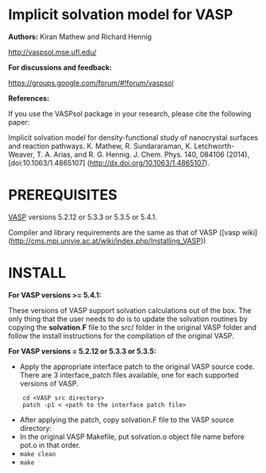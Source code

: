 Implicit solvation model for VASP
==================================

**Authors:** Kiran Mathew and Richard Hennig

http://vaspsol.mse.ufl.edu/

**For discussions and feedback:**

 https://groups.google.com/forum/#!forum/vaspsol

**References:**

If you use the VASPsol package in your research, please cite the following paper:

Implicit solvation model for density-functional study of nanocrystal surfaces and reaction pathways.
 K. Mathew, R. Sundararaman, K. Letchworth-Weaver, T. A. Arias, and R. G. Hennig. J. Chem. Phys. 140, 084106 (2014), [doi:10.1063/1.4865107] (http://dx.doi.org/10.1063/1.4865107).

PREREQUISITES
=============
[VASP](http://www.vasp.at/) versions 5.2.12 or 5.3.3 or 5.3.5 or 5.4.1.

Compiler and library requirements are the same as that of VASP ([vasp wiki] (http://cms.mpi.univie.ac.at/wiki/index.php/Installing_VASP))

INSTALL
========

**For VASP versions >= 5.4.1:**

These versions of VASP support solvation calculations out of the box.
The only thing that the user needs to do is to update the solvation routines by copying 
the **solvation.F** file to the src/ folder in the original VASP folder and 
follow the install instructions for the compilation of the original VASP.

**For VASP versions = 5.2.12 or 5.3.3 or 5.3.5:**

- Apply the appropriate interface patch to the original VASP source code. There are 3 interface_patch files 
available, one for each supported versions of VASP.
```   
    cd <VASP src directory>
    patch -p1 < <path to the interface patch file>
```
- After applying the patch, copy solvation.F file to the VASP source directory:
- In the original VASP Makefile, put solvation.o object file name before pot.o in that order.
- ``` make clean ```
- ``` make ```
